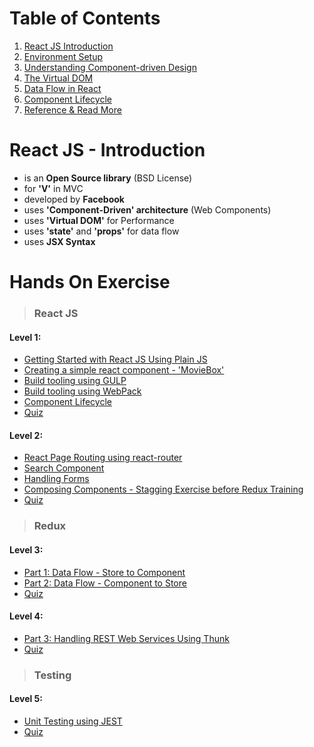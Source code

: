# Table of Contents

1. [React JS Introduction](#react-js---introduction)
2. [Environment Setup](/environment-setup.md)
3. [Understanding Component-driven Design](/concepts/component-driven-design.md)
4. [The Virtual DOM](/concepts/virtual-dom.md)
5. [Data Flow in React](/concepts/data-flow.md)
6. [Component Lifecycle](/concepts/lifecycle.md)
7. [Reference & Read More](/concepts/reference.md)

# React JS - Introduction

* is an **Open Source library** \(BSD License\)
* for **'V'** in MVC
* developed by **Facebook**
* uses **'Component-Driven' architecture** \(Web Components\)
* uses **'Virtual DOM'** for Performance
* uses **'state'** and **'props'** for data flow
* uses **JSX Syntax**

# Hands On Exercise

> ### React JS

#### Level 1:

* [Getting Started with React JS Using Plain JS](/exercise/lesson-1.md)
* [Creating a simple react component - 'MovieBox'](/exercise/lesson-2.md)
* [Build tooling using GULP](/exercise/lesson-3.md)
* [Build tooling using WebPack](/exercise/lesson-4.md)
* [Component Lifecycle](/exercise/lesson-5.md)
* [Quiz](https://www.classmarker.com/online-test/start/?quiz=eyt587a6720eb100)

#### Level 2:

* [React Page Routing using react-router](/exercise/lesson-6.md)
* [Search Component](/exercise/lesson-7.md)
* [Handling Forms](/exercise/lesson-8.md)
* [Composing Components - Stagging Exercise before Redux Training](https://github.com/santhoshthepro/reactjs/tree/master/code/L8-staging)
* [Quiz](https://www.classmarker.com/online-test/start/?quiz=djn587b97c186363)

> ### Redux

#### Level 3:

* [Part 1: Data Flow - Store to Component](/exercise/lesson-9.md)
* [Part 2: Data Flow - Component to Store](/exercise/lesson-10.md)
* [Quiz]()

#### Level 4:

* [Part 3: Handling REST Web Services Using Thunk](/exercise/lesson-11.md)
* [Quiz]()

> ### Testing

#### Level 5:

* [Unit Testing using JEST](/exercise/lesson-12.md)
* [Quiz]()



